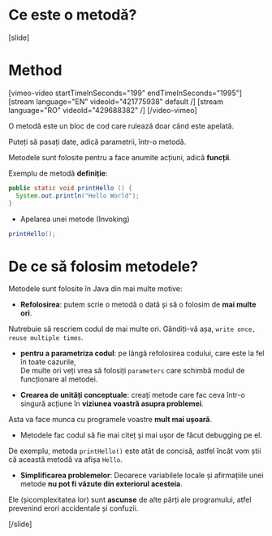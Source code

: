 # Ce este o metodă?

[slide]
# Method

[vimeo-video startTimeInSeconds="199" endTimeInSeconds="1995"]
[stream language="EN" videoId="421775938" default /]
[stream language="RO" videoId="429688382" /]
[/video-vimeo]

O metodă este un bloc de cod care rulează doar când este apelată.

Puteți să pasați date, adică parametrii, într-o metodă.

Metodele sunt folosite pentru a face anumite acțiuni, adică **funcții**.

Exemplu de metodă **definiție**:

```Java
public static void printHello () {
  System.out.println("Hello World");
}
```

* Apelarea unei metode \(Invoking\)

```Java
printHello();
```

# De ce să folosim metodele?

Metodele sunt folosite în Java din mai multe motive:

- **Refolosirea**: putem scrie o metodă o dată și să o folosim de **mai multe ori**. 

Nutrebuie să rescriem codul de mai multe ori. Gândiți-vă așa, `write once, reuse multiple times`.

- **pentru a parametriza codul**: pe lângă refolosirea codului, care este la fel în toate cazurile,  
De multe ori veți vrea să folosiți `parameters` care schimbă modul de funcționare al metodei.

- **Crearea de unități conceptuale**:  creați metode care fac ceva într-o singură acțiune în **viziunea voastră asupra problemei**.

Asta va face munca cu programele voastre **mult mai ușoară**.

- Metodele fac codul să fie mai citeț și mai ușor de făcut debugging pe el. 

De exemplu, metoda `printHello()` este atât de concisă, astfel încât vom știi că această metodă va afișa `Hello`.

- **Simplificarea problemelor**: Deoarece variabilele locale și afirmațiile unei metode **nu pot fi văzute din exteriorul acesteia**. 

Ele \(șicomplexitatea lor\) sunt **ascunse** de alte părți ale programului, atfel prevenind erori accidentale și confuzii.

[/slide]